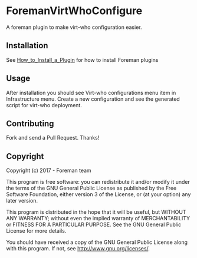 # ForemanVirtWhoConfigure

A foreman plugin to make virt-who configuration easier.

## Installation

See [How_to_Install_a_Plugin](http://projects.theforeman.org/projects/foreman/wiki/How_to_Install_a_Plugin)
for how to install Foreman plugins

## Usage

After installation you should see Virt-who configurations menu item in Infrastructure menu. Create a new configuration
and see the generated script for virt-who deployment.

## Contributing

Fork and send a Pull Request. Thanks!

## Copyright

Copyright (c) 2017 - Foreman team

This program is free software: you can redistribute it and/or modify
it under the terms of the GNU General Public License as published by
the Free Software Foundation, either version 3 of the License, or
(at your option) any later version.

This program is distributed in the hope that it will be useful,
but WITHOUT ANY WARRANTY; without even the implied warranty of
MERCHANTABILITY or FITNESS FOR A PARTICULAR PURPOSE.  See the
GNU General Public License for more details.

You should have received a copy of the GNU General Public License
along with this program.  If not, see <http://www.gnu.org/licenses/>.

